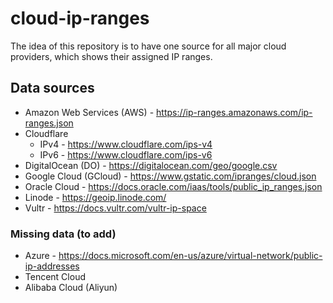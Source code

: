 # cloud-ip-ranges

The idea of this repository is to have one source for all major cloud providers,
which shows their assigned IP ranges.

## Data sources

* Amazon Web Services (AWS) - https://ip-ranges.amazonaws.com/ip-ranges.json
* Cloudflare
    * IPv4 - https://www.cloudflare.com/ips-v4
    * IPv6 - https://www.cloudflare.com/ips-v6
* DigitalOcean (DO) - https://digitalocean.com/geo/google.csv
* Google Cloud (GCloud) - https://www.gstatic.com/ipranges/cloud.json
* Oracle Cloud - https://docs.oracle.com/iaas/tools/public_ip_ranges.json
* Linode - https://geoip.linode.com/
* Vultr - https://docs.vultr.com/vultr-ip-space

### Missing data (to add)

* Azure - https://docs.microsoft.com/en-us/azure/virtual-network/public-ip-addresses
* Tencent Cloud
* Alibaba Cloud (Aliyun)
